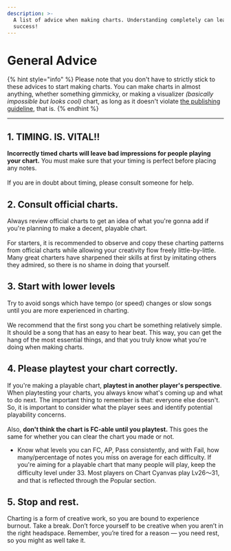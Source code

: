 ```yaml
---
description: >-
  A list of advice when making charts. Understanding completely can lead you to
  success!
---
```


# General Advice

{% hint style="info" %}
Please note that you don't have to strictly stick to these advices to start making charts. You can make charts in almost anything, whether something gimmicky, or making a visualizer _(basically impossible but looks cool)_ chart, as long as it doesn't violate [the publishing guideline](https://cc-wiki.sevenc7c.com/en/guideline), that is.&#x20;
{% endhint %}

***

## 1. TIMING. IS. VITAL!!

**Incorrectly timed charts will leave bad impressions for people playing your chart.** You must make sure that your timing is perfect before placing any notes.\
\
If you are in doubt about timing, please consult someone for help.

## 2. Consult official charts.

Always review official charts to get an idea of what you're gonna add if you're planning to make a decent, playable chart. \
\
For starters, it is recommended to observe and copy these charting patterns from official charts while allowing your creativity flow freely little-by-little. Many great charters have sharpened their skills at first by imitating others they admired, so there is no shame in doing that yourself.

## 3. Start with lower levels

Try to avoid songs which have tempo (or speed) changes or slow songs until you are more experienced in charting.\
\
We recommend that the first song you chart be something relatively simple. It should be a song that has an easy to hear beat. This way, you can get the hang of the most essential things, and that you truly know what you're doing when making charts.&#x20;

## 4. Please playtest your chart correctly.

If you're making a playable chart, **playtest in another player's perspective**. When playtesting your charts, you always know what's coming up and what to do next. The important thing to remember is that: everyone else doesn't. So, it is important to consider what the player sees and identify potential playability concerns.\
\
Also, **don't think the chart is FC-able until you playtest.** This goes the same for whether you can clear the chart you made or not.

* Know what levels you can FC, AP, Pass consistently, and with Fail, how many/percentage of notes you miss on average for each difficulty. If you're aiming for a playable chart that many people will play, keep the difficulty level under 33. Most players on Chart Cyanvas play Lv26～31, and that is reflected through the Popular section.

## 5. Stop and rest.

Charting is a form of creative work, so you are bound to experience burnout. Take a break. Don’t force yourself to be creative when you aren’t in the right headspace. Remember, you’re tired for a reason — you need rest, so you might as well take it.
